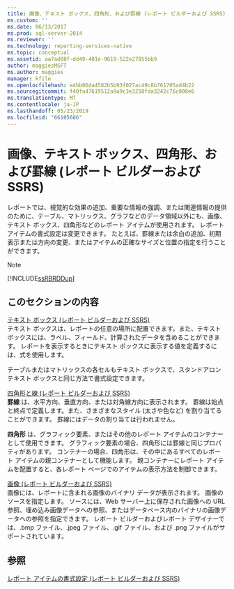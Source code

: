 ```yaml
---
title: 画像、テキスト ボックス、四角形、および罫線 (レポート ビルダーおよび SSRS) | Microsoft Docs
ms.custom: ''
ms.date: 06/13/2017
ms.prod: sql-server-2014
ms.reviewer: ''
ms.technology: reporting-services-native
ms.topic: conceptual
ms.assetid: aa7ad08f-dd49-401e-9619-522e27055bb9
author: maggiesMSFT
ms.author: maggies
manager: kfile
ms.openlocfilehash: e4bb06da4582b5b93f027ac49c8b761705ad4b22
ms.sourcegitcommit: f40fa47619512a9a9c3e3258fda3242c76c008e6
ms.translationtype: MT
ms.contentlocale: ja-JP
ms.lasthandoff: 05/23/2019
ms.locfileid: "66105686"
---
```

# <a name="images-text-boxes-rectangles-and-lines-report-builder-and-ssrs"></a>画像、テキスト ボックス、四角形、および罫線 (レポート ビルダーおよび SSRS)
  レポートでは、視覚的な効果の追加、重要な情報の強調、または関連情報の提供のために、テーブル、マトリックス、グラフなどのデータ領域以外にも、画像、テキスト ボックス、四角形などのレポート アイテムが使用されます。 レポート アイテムの書式設定は変更できます。 たとえば、罫線または余白の追加、初期表示または方向の変更、またはアイテムの正確なサイズと位置の指定を行うことができます。  
  
> [!NOTE]  
>  [!INCLUDE[ssRBRDDup](../../includes/ssrbrddup-md.md)]  
  
## <a name="in-this-section"></a>このセクションの内容  
 [テキスト ボックス &#40;レポート ビルダーおよび SSRS&#41;](text-boxes-report-builder-and-ssrs.md)  
 テキスト ボックスは、レポートの任意の場所に配置できます。また、テキスト ボックスには、ラベル、フィールド、計算されたデータを含めることができます。 レポートを表示するときにテキスト ボックスに表示する値を定義するには、式を使用します。  
  
 テーブルまたはマトリックスの各セルもテキスト ボックスで、スタンドアロン テキスト ボックスと同じ方法で書式設定できます。  
  
 [四角形と線 &#40;レポート ビルダーおよび SSRS&#41;](rectangles-and-lines-report-builder-and-ssrs.md)  
 **罫線** は、水平方向、垂直方向、または対角線方向に表示されます。 罫線は始点と終点で定義します。また、さまざまなスタイル (太さや色など) を割り当てることができます。 罫線にはデータの割り当ては行われません。  
  
 **四角形** は、グラフィック要素、またはその他のレポート アイテムのコンテナーとして使用できます。 グラフィック要素の場合、四角形には罫線と同じプロパティがあります。 コンテナーの場合、四角形は、その中にあるすべてのレポート アイテムの親コンテナーとして機能します。 親コンテナーにレポート アイテムを配置すると、各レポート ページでのアイテムの表示方法を制御できます。  
  
 [画像 &#40;レポート ビルダーおよび SSRS&#41;](images-report-builder-and-ssrs.md)  
 画像には、レポートに含まれる画像のバイナリ データが表示されます。 画像のソースを指定します。 ソースには、Web サーバー上に保存された画像への URL 参照、埋め込み画像データへの参照、またはデータベース内のバイナリの画像データへの参照を指定できます。 レポート ビルダーおよびレポート デザイナーでは、.bmp ファイル、.jpeg ファイル、.gif ファイル、および .png ファイルがサポートされています。  
  
## <a name="see-also"></a>参照  
 [レポート アイテムの書式設定 &#40;レポート ビルダーおよび SSRS&#41;](formatting-report-items-report-builder-and-ssrs.md)  
  
  
